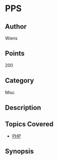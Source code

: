 # PPS
## Author
Wiens
## Points
200
## Category
Misc
## Description

## Topics Covered

- [PHP](/web-exploitation/php/what-is-php/)
## Synopsis

